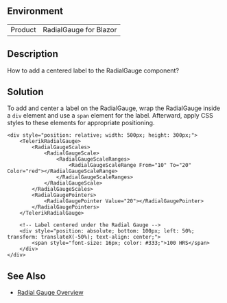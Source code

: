 
## Environment

<table>
<tbody>
<tr>
<td>Product</td>
<td>RadialGauge for Blazor</td>
</tr>
</tbody>
</table>

## Description

How to add a centered label to the RadialGauge component?

## Solution

To add and center a label on the RadialGauge, wrap the RadialGauge inside a `div` element and use a `span` element for the label. Afterward, apply CSS styles to these elements for appropriate positioning.

````RAZOR
<div style="position: relative; width: 500px; height: 300px;">
    <TelerikRadialGauge>
        <RadialGaugeScales>
            <RadialGaugeScale>
                <RadialGaugeScaleRanges>
                    <RadialGaugeScaleRange From="10" To="20" Color="red"></RadialGaugeScaleRange>
                </RadialGaugeScaleRanges>
            </RadialGaugeScale>
        </RadialGaugeScales>
        <RadialGaugePointers>
            <RadialGaugePointer Value="20"></RadialGaugePointer>
        </RadialGaugePointers>
    </TelerikRadialGauge>

    <!-- Label centered under the Radial Gauge -->
    <div style="position: absolute; bottom: 100px; left: 50%; transform: translateX(-50%); text-align: center;">
        <span style="font-size: 16px; color: #333;">100 HRS</span>
    </div>
</div>
````

## See Also

- [Radial Gauge Overview](https://docs.telerik.com/blazor-ui/components/gauges/radial/overview)
